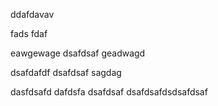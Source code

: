ddafdavav

fads fdaf

eawgewage
dsafdsaf
geadwagd

dsafdafdf
dsafdsaf
sagdag

dasfdsafd
dafdsfa
dsafdsaf
dsafdsafdsdsafdsaf





